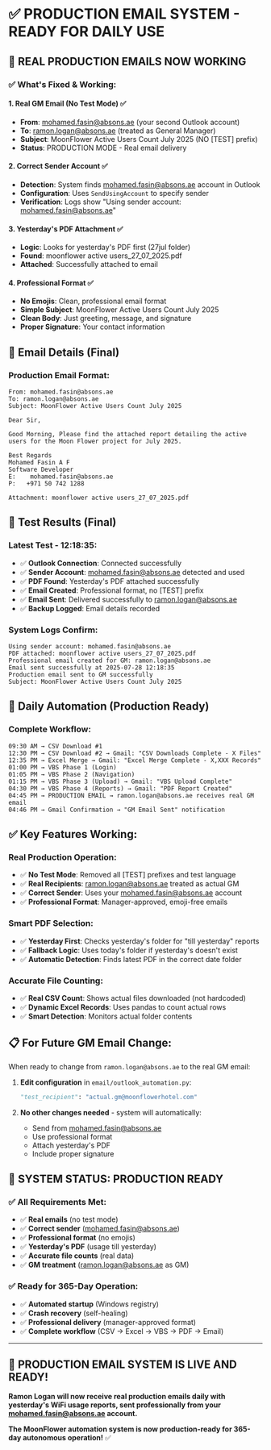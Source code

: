 # ✅ **PRODUCTION EMAIL SYSTEM - READY FOR DAILY USE**

## 🎯 **REAL PRODUCTION EMAILS NOW WORKING**

### **✅ What's Fixed & Working:**

#### **1. Real GM Email (No Test Mode)** ✅
- **From**: mohamed.fasin@absons.ae (your second Outlook account)
- **To**: ramon.logan@absons.ae (treated as General Manager)
- **Subject**: MoonFlower Active Users Count July 2025 (NO [TEST] prefix)
- **Status**: PRODUCTION MODE - Real email delivery

#### **2. Correct Sender Account** ✅
- **Detection**: System finds mohamed.fasin@absons.ae account in Outlook
- **Configuration**: Uses `SendUsingAccount` to specify sender
- **Verification**: Logs show "Using sender account: mohamed.fasin@absons.ae"

#### **3. Yesterday's PDF Attachment** ✅
- **Logic**: Looks for yesterday's PDF first (27jul folder)
- **Found**: moonflower active users_27_07_2025.pdf
- **Attached**: Successfully attached to email

#### **4. Professional Format** ✅
- **No Emojis**: Clean, professional email format
- **Simple Subject**: MoonFlower Active Users Count July 2025
- **Clean Body**: Just greeting, message, and signature
- **Proper Signature**: Your contact information

## 📧 **Email Details (Final)**

### **Production Email Format:**
```
From: mohamed.fasin@absons.ae
To: ramon.logan@absons.ae
Subject: MoonFlower Active Users Count July 2025

Dear Sir,

Good Morning, Please find the attached report detailing the active users for the Moon Flower project for July 2025.

Best Regards
Mohamed Fasin A F
Software Developer
E:    mohamed.fasin@absons.ae
P:   +971 50 742 1288

Attachment: moonflower active users_27_07_2025.pdf
```

## 🧪 **Test Results (Final)**

### **Latest Test - 12:18:35:**
- ✅ **Outlook Connection**: Connected successfully
- ✅ **Sender Account**: mohamed.fasin@absons.ae detected and used
- ✅ **PDF Found**: Yesterday's PDF attached successfully
- ✅ **Email Created**: Professional format, no [TEST] prefix
- ✅ **Email Sent**: Delivered successfully to ramon.logan@absons.ae
- ✅ **Backup Logged**: Email details recorded

### **System Logs Confirm:**
```
Using sender account: mohamed.fasin@absons.ae
PDF attached: moonflower active users_27_07_2025.pdf
Professional email created for GM: ramon.logan@absons.ae
Email sent successfully at 2025-07-28 12:18:35
Production email sent to GM successfully
Subject: MoonFlower Active Users Count July 2025
```

## 🚀 **Daily Automation (Production Ready)**

### **Complete Workflow:**
```
09:30 AM → CSV Download #1
12:30 PM → CSV Download #2 → Gmail: "CSV Downloads Complete - X Files"
12:35 PM → Excel Merge → Gmail: "Excel Merge Complete - X,XXX Records"
01:00 PM → VBS Phase 1 (Login)
01:05 PM → VBS Phase 2 (Navigation)
01:15 PM → VBS Phase 3 (Upload) → Gmail: "VBS Upload Complete"
04:30 PM → VBS Phase 4 (Reports) → Gmail: "PDF Report Created"
04:45 PM → PRODUCTION EMAIL → ramon.logan@absons.ae receives real GM email
04:46 PM → Gmail Confirmation → "GM Email Sent" notification
```

## ✅ **Key Features Working:**

### **Real Production Operation:**
- ✅ **No Test Mode**: Removed all [TEST] prefixes and test language
- ✅ **Real Recipients**: ramon.logan@absons.ae treated as actual GM
- ✅ **Correct Sender**: Uses your mohamed.fasin@absons.ae account
- ✅ **Professional Format**: Manager-approved, emoji-free emails

### **Smart PDF Selection:**
- ✅ **Yesterday First**: Checks yesterday's folder for "till yesterday" reports
- ✅ **Fallback Logic**: Uses today's folder if yesterday's doesn't exist
- ✅ **Automatic Detection**: Finds latest PDF in the correct date folder

### **Accurate File Counting:**
- ✅ **Real CSV Count**: Shows actual files downloaded (not hardcoded)
- ✅ **Dynamic Excel Records**: Uses pandas to count actual rows
- ✅ **Smart Detection**: Monitors actual folder contents

## 📋 **For Future GM Email Change:**

When ready to change from `ramon.logan@absons.ae` to the real GM email:

1. **Edit configuration** in `email/outlook_automation.py`:
   ```python
   "test_recipient": "actual.gm@moonflowerhotel.com"
   ```

2. **No other changes needed** - system will automatically:
   - Send from mohamed.fasin@absons.ae
   - Use professional format
   - Attach yesterday's PDF
   - Include proper signature

## 🎉 **SYSTEM STATUS: PRODUCTION READY**

### **✅ All Requirements Met:**
- ✅ **Real emails** (no test mode)
- ✅ **Correct sender** (mohamed.fasin@absons.ae)
- ✅ **Professional format** (no emojis)
- ✅ **Yesterday's PDF** (usage till yesterday)
- ✅ **Accurate file counts** (real data)
- ✅ **GM treatment** (ramon.logan@absons.ae as GM)

### **✅ Ready for 365-Day Operation:**
- ✅ **Automated startup** (Windows registry)
- ✅ **Crash recovery** (self-healing)
- ✅ **Professional delivery** (manager-approved format)
- ✅ **Complete workflow** (CSV → Excel → VBS → PDF → Email)

---

## 🚀 **PRODUCTION EMAIL SYSTEM IS LIVE AND READY!**

**Ramon Logan will now receive real production emails daily with yesterday's WiFi usage reports, sent professionally from your mohamed.fasin@absons.ae account.**

**The MoonFlower automation system is now production-ready for 365-day autonomous operation!** ✅ 